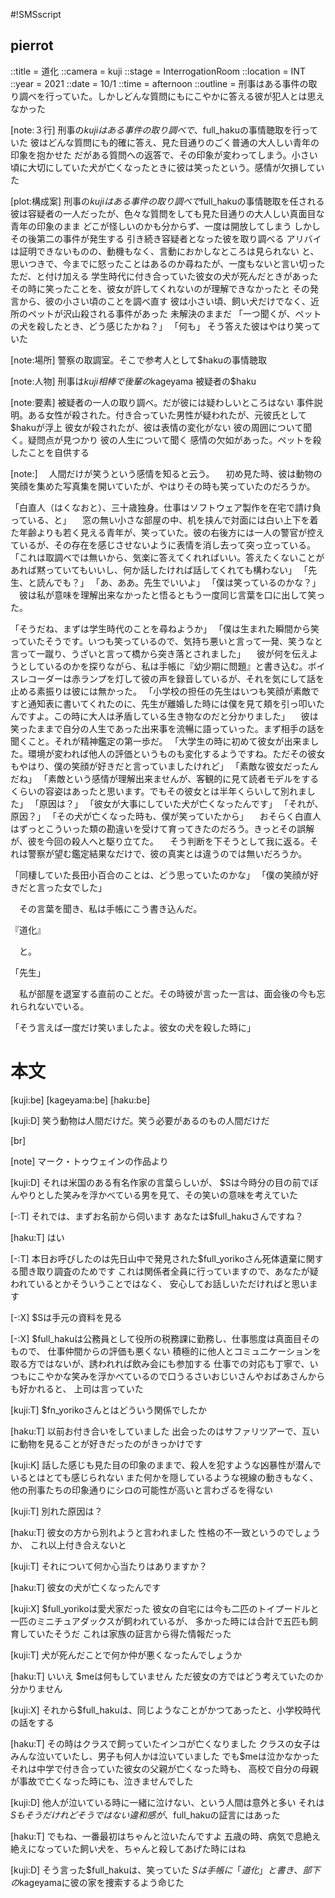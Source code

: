 #!SMSscript

## pierrot

::title = 道化
::camera = kuji
::stage = InterrogationRoom
::location = INT
::year = 2021
::date = 10/1
::time = afternoon
::outline = 刑事はある事件の取り調べを行っていた。しかしどんな質問にもにこやかに答える彼が犯人とは思えなかった

[note:３行]
刑事の$kujiはある事件の取り調べで、$full_hakuの事情聴取を行っていた
彼はどんな質問にも的確に答え、見た目通りのごく普通の大人しい青年の印象を抱かせた
だがある質問への返答で、その印象が変わってしまう。小さい頃に大切にしていた犬が亡くなったときに彼は笑ったという。感情が欠損していた

[plot:構成案]
刑事の$kujiはある事件の取り調べで$full_hakuの事情聴取を任される
彼は容疑者の一人だったが、色々な質問をしても見た目通りの大人しい真面目な青年の印象のまま
どこが怪しいのかも分からず、一度は開放してしまう
しかしその後第二の事件が発生する
引き続き容疑者となった彼を取り調べる
アリバイは証明できないものの、動機もなく、言動におかしなところは見られない
と、思いつきで、今までに怒ったことはあるのか尋ねたが、一度もないと言い切った
ただ、と付け加える
学生時代に付き合っていた彼女の犬が死んだときがあった
その時に笑ったことを、彼女が許してくれないのが理解できなかったと
その発言から、彼の小さい頃のことを調べ直す
彼は小さい頃、飼い犬だけでなく、近所のペットが沢山殺される事件があった
未解決のままだ
「一つ聞くが、ペットの犬を殺したとき、どう感じたかね？」
「何も」
そう答えた彼はやはり笑っていた

[note:場所]
警察の取調室。そこで参考人として$hakuの事情聴取

[note:人物]
刑事は$kuji
相棒で後輩の$kageyama
被疑者の$haku

[note:要素]
被疑者の一人の取り調べ。だが彼には疑わしいところはない
事件説明。ある女性が殺された。付き合っていた男性が疑われたが、元彼氏として$hakuが浮上
彼女が殺されたが、彼は表情の変化がない
彼の周囲について聞く。疑問点が見つかり
彼の人生について聞く
感情の欠如があった。ペットを殺したことを自供する

[note:]
　人間だけが笑うという感情を知ると云う。
　初め見た時、彼は動物の笑顔を集めた写真集を開いていたが、やはりその時も笑っていたのだろうか。

「白直人（はくなおと）、三十歳独身。仕事はソフトウェア製作を在宅で請け負っている、と」
　窓の無い小さな部屋の中、机を挟んで対面には白い上下を着た年齢よりも若く見える青年が、笑っていた。彼の右後方には一人の警官が控えているが、その存在を感じさせないように表情を消し去って突っ立っている。
「これは取調べでは無いから、気楽に答えてくれればいい。答えたくないことがあれば黙っていてもいいし、何か話したければ話してくれても構わない」
「先生、と読んでも？」
「あ、ああ。先生でいいよ」
「僕は笑っているのかな？」
　彼は私が意味を理解出来なかったと悟るともう一度同じ言葉を口に出して笑った。

「そうだね、まずは学生時代のことを尋ねようか」
「僕は生まれた瞬間から笑っていたそうです。いつも笑っているので、気持ち悪いと言って一発、笑うなと言って一蹴り、うざいと言って橋から突き落とされました」
　彼が何を伝えようとしているのかを探りながら、私は手帳に『幼少期に問題』と書き込む。ボイスレコーダーは赤ランプを灯して彼の声を録音しているが、それを気にして話を止める素振りは彼には無かった。
「小学校の担任の先生はいつも笑顔が素敵ですと通知表に書いてくれたのに、先生が離婚した時には僕を見て頬を引っ叩いたんですよ。この時に大人は矛盾している生き物なのだと分かりました」
　彼は笑ったままで自分の人生であった出来事を流暢に語っていった。まず相手の話を聞くこと。それが精神鑑定の第一歩だ。
「大学生の時に初めて彼女が出来ました。環境が変われば他人の評価というものも変化するようですね。ただその彼女もやはり、僕の笑顔が好きだと言っていましたけれど」
「素敵な彼女だったんだね」
「素敵という感情が理解出来ませんが、客観的に見て読者モデルをするくらいの容姿はあったと思います。でもその彼女とは半年くらいして別れました」
「原因は？」
「彼女が大事にしていた犬が亡くなったんです」
「それが、原因？」
「その犬が亡くなった時も、僕が笑っていたから」
　おそらく白直人はずっとこういった類の勘違いを受けて育ってきたのだろう。きっとその誤解が、彼を今回の殺人へと駆り立てた。
　そう判断を下そうとして我に返る。それは警察が望む鑑定結果なだけで、彼の真実とは違うのでは無いだろうか。

「同棲していた長田小百合のことは、どう思っていたのかな」
「僕の笑顔が好きだと言った女でした」

　その言葉を聞き、私は手帳にこう書き込んだ。


『道化』


　と。

「先生」

　私が部屋を退室する直前のことだ。その時彼が言った一言は、面会後の今も忘れられないでいる。

「そう言えば一度だけ笑いましたよ。彼女の犬を殺した時に」

# 本文

[kuji:be]
[kageyama:be]
[haku:be]

[kuji:D]
笑う動物は人間だけだ。笑う必要があるのもの人間だけだ

[br]

[note]
マーク・トゥウェインの作品より

[kuji:D]
それは米国のある有名作家の言葉らしいが、
$Sは今時分の目の前でぼんやりとした笑みを浮かべている男を見て、その笑いの意味を考えていた

[-:T]
それでは、まずお名前から伺います
あなたは$full_hakuさんですね？

[haku:T]
はい

[-:T]
本日お呼びしたのは先日山中で発見された$full_yorikoさん死体遺棄に関する聞き取り調査のためです
これは関係者全員に行っていますので、あなたが疑われているとかそういうことではなく、
安心してお話しいただければと思います

[-:X]
$Sは手元の資料を見る

[-:X]
$full_hakuは公務員として役所の税務課に勤務し、仕事態度は真面目そのもので、
仕事仲間からの評価も悪くない
積極的に他人とコミュニケーションを取る方ではないが、誘われれば飲み会にも参加する
仕事での対応も丁寧で、いつもにこやかな笑みを浮かべているので口うるさいおじいさんやおばあさんからも好かれると、
上司は言っていた

[kuji:T]
$fn_yorikoさんとはどういう関係でしたか

[haku:T]
以前お付き合いをしていました
出会ったのはサファリツアーで、互いに動物を見ることが好きだったのがきっかけです

[kuji:K]
話した感じも見た目の印象のままで、殺人を犯すような凶暴性が潜んでいるとはとても感じられない
また何かを隠しているような視線の動きもなく、他の刑事たちの印象通りにシロの可能性が高いと言わざるを得ない

[kuji:T]
別れた原因は？

[haku:T]
彼女の方から別れようと言われました
性格の不一致というのでしょうか、
これ以上付き合えないと

[kuji:T]
それについて何か心当たりはありますか？

[haku:T]
彼女の犬が亡くなったんです

[kuji:X]
$full_yorikoは愛犬家だった
彼女の自宅には今も二匹のトイプードルと一匹のミニチュアダックスが飼われているが、
多かった時には合計で五匹も飼育していたそうだ
これは家族の証言から得た情報だった

[kuji:T]
犬が死んだことで何か仲が悪くなったんでしょうか

[haku:T]
いいえ
$meは何もしていません
ただ彼女の方ではどう考えていたのか分かりません

[kuji:X]
それから$full_hakuは、同じようなことがかつてあったと、小学校時代の話をする

[haku:T]
その時はクラスで飼っていたインコが亡くなりました
クラスの女子はみんな泣いていたし、男子も何人かは泣いていました
でも$meは泣かなかった
それは中学で付き合っていた彼女の父親が亡くなった時も、
高校で自分の母親が事故で亡くなった時にも、泣きませんでした

[kuji:D]
他人が泣いている時に一緒に泣けない、という人間は意外と多い
それは$Sもそうだ
けれどそうではない違和感が、$full_hakuの証言にはあった

[haku:T]
でもね、一番最初はちゃんと泣いたんですよ
五歳の時、病気で息絶え絶えになっていた飼い犬を、ちゃんと殺してあげた時にはね

[kuji:D]
そう言った$full_hakuは、笑っていた
$Sは手帳に「道化」と書き、部下の$kageyamaに彼の家を捜索するよう命じた

